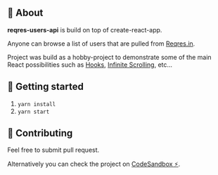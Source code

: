## 🔸 About

**reqres-users-api** is build on top of create-react-app.

Anyone can browse a list of users that are pulled from [Reqres.in](https://reqres.in/).

Project was build as a hobby-project to demonstrate some of the main React possibilities such as [Hooks](https://reactjs.org/docs/hooks-intro.html), [Infinite Scrolling](https://www.npmjs.com/package/react-infinite-scroll-component), etc...

## 🔸 Getting started

1. `yarn install`
2. `yarn start`

## 🔸 Contributing

Feel free to submit pull request.

Alternatively you can check the project on [CodeSandbox ⚡️](https://codesandbox.io/s/github/AleksaButterfly/reqres-users-api).
